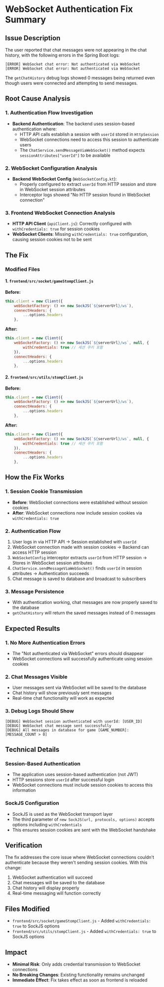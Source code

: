 # WebSocket Authentication Fix Summary

## Issue Description
The user reported that chat messages were not appearing in the chat history, with the following errors in the Spring Boot logs:
```
[ERROR] WebSocket chat error: Not authenticated via WebSocket
[ERROR] WebSocket chat error: Not authenticated via WebSocket
```

The `getChatHistory` debug logs showed 0 messages being returned even though users were connected and attempting to send messages.

## Root Cause Analysis

### 1. Authentication Flow Investigation
- **Backend Authentication**: The backend uses session-based authentication where:
  - HTTP API calls establish a session with `userId` stored in `HttpSession`
  - WebSocket connections need to access this session to authenticate users
  - The `ChatService.sendMessageViaWebSocket()` method expects `sessionAttributes["userId"]` to be available

### 2. WebSocket Configuration Analysis
- **Backend WebSocket Config** (`WebSocketConfig.kt`): 
  - Properly configured to extract `userId` from HTTP session and store in WebSocket session attributes
  - Interceptor logs showed "No HTTP session found in WebSocket connection"

### 3. Frontend WebSocket Connection Analysis
- **HTTP API Client** (`apiClient.js`): Correctly configured with `withCredentials: true` for session cookies
- **WebSocket Clients**: Missing `withCredentials: true` configuration, causing session cookies not to be sent

## The Fix

### Modified Files

#### 1. `frontend/src/socket/gameStompClient.js`
**Before:**
```javascript
this.client = new Client({
    webSocketFactory: () => new SockJS(`${serverUrl}/ws`),
    connectHeaders: {
        ...options.headers
    },
```

**After:**
```javascript
this.client = new Client({
    webSocketFactory: () => new SockJS(`${serverUrl}/ws`, null, {
        withCredentials: true // 세션 쿠키 포함
    }),
    connectHeaders: {
        ...options.headers
    },
```

#### 2. `frontend/src/utils/stompClient.js`
**Before:**
```javascript
this.client = new Client({
    webSocketFactory: () => new SockJS(`${serverUrl}/ws`),
    connectHeaders: {
        ...options.headers
    },
```

**After:**
```javascript
this.client = new Client({
    webSocketFactory: () => new SockJS(`${serverUrl}/ws`, null, {
        withCredentials: true // 세션 쿠키 포함
    }),
    connectHeaders: {
        ...options.headers
    },
```

## How the Fix Works

### 1. Session Cookie Transmission
- **Before**: WebSocket connections were established without session cookies
- **After**: WebSocket connections now include session cookies via `withCredentials: true`

### 2. Authentication Flow
1. User logs in via HTTP API → Session established with `userId`
2. WebSocket connection made with session cookies → Backend can access HTTP session
3. `WebSocketConfig` interceptor extracts `userId` from HTTP session → Stores in WebSocket session attributes
4. `ChatService.sendMessageViaWebSocket()` finds `userId` in session attributes → Authentication succeeds
5. Chat message is saved to database and broadcast to subscribers

### 3. Message Persistence
- With authentication working, chat messages are now properly saved to the database
- `getChatHistory` will return the saved messages instead of 0 messages

## Expected Results

### 1. No More Authentication Errors
- The "Not authenticated via WebSocket" errors should disappear
- WebSocket connections will successfully authenticate using session cookies

### 2. Chat Messages Visible
- User messages sent via WebSocket will be saved to the database
- Chat history will show previously sent messages
- Real-time chat functionality will work as expected

### 3. Debug Logs Should Show
```
[DEBUG] WebSocket session authenticated with userId: [USER_ID]
[DEBUG] WebSocket chat message sent successfully
[DEBUG] All messages in database for game [GAME_NUMBER]: [MESSAGE_COUNT > 0]
```

## Technical Details

### Session-Based Authentication
- The application uses session-based authentication (not JWT)
- HTTP sessions store `userId` after successful login
- WebSocket connections must include session cookies to access this information

### SockJS Configuration
- SockJS is used as the WebSocket transport layer
- The third parameter of `new SockJS(url, protocols, options)` accepts options including `withCredentials`
- This ensures session cookies are sent with the WebSocket handshake

## Verification
The fix addresses the core issue where WebSocket connections couldn't authenticate because they weren't sending session cookies. With this change:
1. WebSocket authentication will succeed
2. Chat messages will be saved to the database
3. Chat history will display properly
4. Real-time messaging will function correctly

## Files Modified
- `frontend/src/socket/gameStompClient.js` - Added `withCredentials: true` to SockJS options
- `frontend/src/utils/stompClient.js` - Added `withCredentials: true` to SockJS options

## Impact
- **Minimal Risk**: Only adds credential transmission to WebSocket connections
- **No Breaking Changes**: Existing functionality remains unchanged
- **Immediate Effect**: Fix takes effect as soon as frontend is reloaded